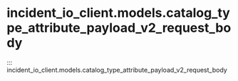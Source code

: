 # incident_io_client.models.catalog_type_attribute_payload_v2_request_body

::: incident_io_client.models.catalog_type_attribute_payload_v2_request_body
